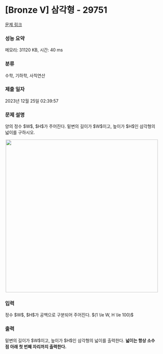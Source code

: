 # [Bronze V] 삼각형 - 29751 

[문제 링크](https://www.acmicpc.net/problem/29751) 

### 성능 요약

메모리: 31120 KB, 시간: 40 ms

### 분류

수학, 기하학, 사칙연산

### 제출 일자

2023년 12월 25일 02:39:57

### 문제 설명

<p>양의 정수 $W$, $H$가 주어진다. 밑변의 길이가 $W$이고, 높이가 $H$인 삼각형의 넓이를 구하시오.</p>

<p style="text-align:center;max-width:500px; margin: 0 auto"><img alt="" src="" style="height: auto; width: 500px;"></p>

### 입력 

 <p>정수 $W$, $H$가 공백으로 구분되어 주어진다. $(1 \le W, H \le 100)$</p>

### 출력 

 <p>밑변의 길이가 $W$이고, 높이가 $H$인 삼각형의 넓이를 출력한다. <strong>넓이는 항상 소수점 아래 첫 번째 자리까지 출력한다.</strong></p>

